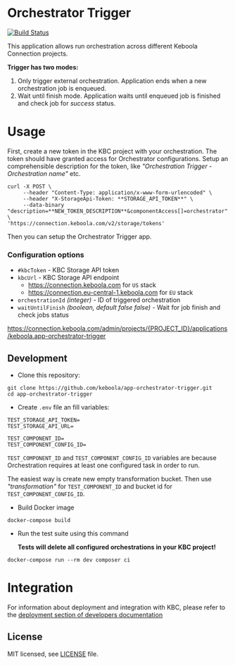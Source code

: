 # Orchestrator Trigger

[![Build Status](https://travis-ci.com/keboola/app-orchestrator-trigger.svg?branch=master)](https://travis-ci.com/keboola/app-orchestrator-trigger)

This application allows run orchestration across different Keboola Connection projects.

**Trigger has two modes:**
1) Only trigger external orchestration. Application ends when a new orchestration job is enqueued.
2) Wait until finish mode. Application waits until enqueued job is finished and check job for _success_ status.

# Usage

First, create a new token in the KBC project with your orchestration. The token should have granted access for Orchestrator configurations.
Setup an comprehensible description for the token, like _"Orchestration Trigger - Orchestration name"_ etc.

```
curl -X POST \
     --header "Content-Type: application/x-www-form-urlencoded" \
     --header "X-StorageApi-Token: **STORAGE_API_TOKEN**" \
     --data-binary "description=**NEW_TOKEN_DESCRIPTION**&componentAccess[]=orchestrator" \
'https://connection.keboola.com/v2/storage/tokens'
```

Then you can setup the Orchestrator Trigger app.

### Configuration options

- `#kbcToken` - KBC Storage API token
- `kbcUrl` - KBC Storage API endpoint
    - https://connection.keboola.com for `US` stack
    - https://connection.eu-central-1.keboola.com for `EU` stack
- `orchestrationId` _(integer)_ - ID of triggered orchestration
- `waitUntilFinish` _(boolean, default false false)_ - Wait for job finish and check jobs status



https://connection.keboola.com/admin/projects/{PROJECT_ID}/applications/keboola.app-orchestrator-trigger


## Development

- Clone this repository:

```
git clone https://github.com/keboola/app-orchestrator-trigger.git
cd app-orchestrator-trigger
```

- Create `.env` file an fill variables:

```
TEST_STORAGE_API_TOKEN=
TEST_STORAGE_API_URL=

TEST_COMPONENT_ID=
TEST_COMPONENT_CONFIG_ID=
```

`TEST_COMPONENT_ID` and `TEST_COMPONENT_CONFIG_ID` variables are because Orchestration requires at least one configured task in order to run.

The easiest way is create new empty transformation bucket. Then use _"transformation"_ for `TEST_COMPONENT_ID` and bucket id for `TEST_COMPONENT_CONFIG_ID`.


- Build Docker image

```
docker-compose build
```

- Run the test suite using this command

    **Tests will delete all configured orchestrations in your KBC project!**

```
docker-compose run --rm dev composer ci
```
 
# Integration

For information about deployment and integration with KBC, please refer to the [deployment section of developers documentation](https://developers.keboola.com/extend/component/deployment/) 

## License

MIT licensed, see [LICENSE](./LICENSE) file.
